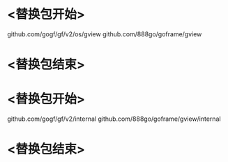 
# <替换包开始>
github.com/gogf/gf/v2/os/gview
github.com/888go/goframe/gview
# <替换包结束>

# <替换包开始>
github.com/gogf/gf/v2/internal
github.com/888go/goframe/gview/internal
# <替换包结束>
